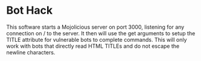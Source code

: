# Bot Hack
This software starts a Mojolicious server on port 3000, listening for any connection on / to the server. It then will use the get arguments to setup the TITLE attribute for vulnerable bots to complete commands. This will only work with bots that directly read HTML TITLEs and do not escape the newline characters.
